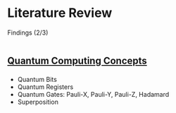# Literature Review
<p class='slide-subtitle'>Findings (2/3)</p>

<div class='section-wrapper'>
  <div class='text-wrapper'>
    <h2>Quantum Computing Concepts</h2>
    <ul class='flex-list'>
      <li>Quantum Bits</li>
      <li>Quantum Registers</li>
      <li>Quantum Gates: Pauli-X, Pauli-Y, Pauli-Z, Hadamard</li>
      <li>Superposition</li>
    </ul>
  </div>
</div>

<style>
  h2 {
    text-decoration: underline;
    margin-bottom: 1em;
  }

  .section-wrapper {
    display: flex;
    flex-direction: row;
    justify-content: start;
  }
</style>
